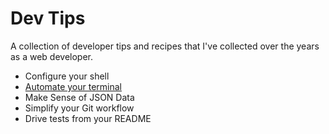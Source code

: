 # Dev Tips

A collection of developer tips and recipes that I've collected over the years as a web developer.

* Configure your shell
* [Automate your terminal](automate-your-terminal.md)
* Make Sense of JSON Data
* Simplify your Git workflow
* Drive tests from your README
